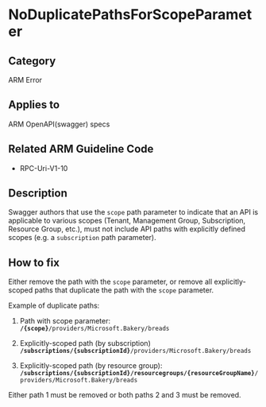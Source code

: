 # NoDuplicatePathsForScopeParameter

## Category

ARM Error

## Applies to

ARM OpenAPI(swagger) specs

## Related ARM Guideline Code

- RPC-Uri-V1-10

## Description

Swagger authors that use the `scope` path parameter to indicate that an API is applicable to various scopes (Tenant,
Management Group, Subscription, Resource Group, etc.), must not include API paths with explicitly defined scopes (e.g. a
`subscription` path parameter).

## How to fix

Either remove the path with the `scope` parameter, or remove all explicitly-scoped paths that duplicate the path with
the `scope` parameter.

Example of duplicate paths:

1. Path with scope parameter:
   **`/{scope}`**`/providers/Microsoft.Bakery/breads`

2. Explicitly-scoped path (by subscription)
   **`/subscriptions/{subscriptionId}`**`/providers/Microsoft.Bakery/breads`

3. Explicitly-scoped path (by resource group):
   **`/subscriptions/{subscriptionId}/resourcegroups/{resourceGroupName}`**`/providers/Microsoft.Bakery/breads`

Either path 1 must be removed or both paths 2 and 3 must be removed.
